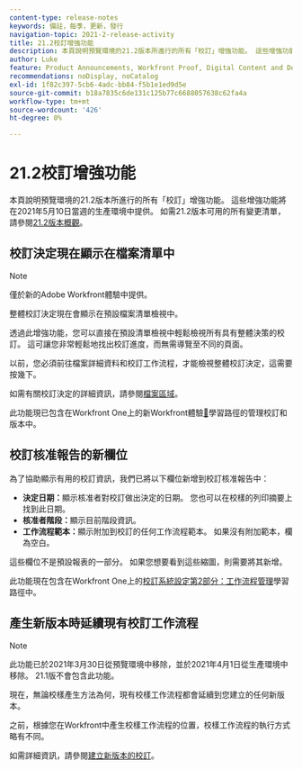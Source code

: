 ```yaml
---
content-type: release-notes
keywords: 備註，每季，更新，發行
navigation-topic: 2021-2-release-activity
title: 21.2校訂增強功能
description: 本頁說明預覽環境的21.2版本所進行的所有「校訂」增強功能。 這些增強功能將在2021年5月10日當週的生產環境中提供。 如需21.2版所有可用變更的清單，請參閱21.2版總覽。
author: Luke
feature: Product Announcements, Workfront Proof, Digital Content and Documents
recommendations: noDisplay, noCatalog
exl-id: 1f82c397-5cb6-4adc-bb84-f5b1e1ed9d5e
source-git-commit: b18a7835c6de131c125b77c6688057638c62fa4a
workflow-type: tm+mt
source-wordcount: '426'
ht-degree: 0%

---
```


# 21.2校訂增強功能

本頁說明預覽環境的21.2版本所進行的所有「校訂」增強功能。 這些增強功能將在2021年5月10日當週的生產環境中提供。 如需21.2版本可用的所有變更清單，請參閱[21.2版本概觀](../../../product-announcements/product-releases/21.2-release-activity/21-2-release-overview.md)。

## 校訂決定現在顯示在檔案清單中

>[!NOTE]
>
>僅於新的Adobe Workfront體驗中提供。

整體校訂決定現在會顯示在預設檔案清單檢視中。

透過此增強功能，您可以直接在預設清單檢視中輕鬆檢視所有具有整體決策的校訂。 這可讓您非常輕鬆地找出校訂進度，而無需導覽至不同的頁面。

以前，您必須前往檔案詳細資料和校訂工作流程，才能檢視整體校訂決定，這需要按幾下。

如需有關校訂決定的詳細資訊，請參閱[檔案區域](../../../documents/managing-documents/documents-area.md)。

此功能現已包含在Workfront One上的新Workfront體驗[&#128279;](https://experienceleague.adobe.com/zh-hant/docs/workfront-learn/tutorials-workfront/home)學習路徑的管理校訂和版本中。

## 校訂核准報告的新欄位

為了協助顯示有用的校訂資訊，我們已將以下欄位新增到校訂核准報告中：

* **決定日期：**&#x200B;顯示核准者對校訂做出決定的日期。 您也可以在校樣的列印摘要上找到此日期。
* **核准者階段：**&#x200B;顯示目前階段資訊。
* **工作流程範本：**&#x200B;顯示附加到校訂的任何工作流程範本。 如果沒有附加範本，欄為空白。

這些欄位不是預設報表的一部分。 如果您想要看到這些縮圖，則需要將其新增。

此功能現在包含在Workfront One上的[校訂系統設定第2部分：工作流程管理](https://experienceleague.adobe.com/zh-hant/docs/workfront-learn/tutorials-workfront/home)學習路徑中。

## 產生新版本時延續現有校訂工作流程

>[!NOTE]
>
>此功能已於2021年3月30日從預覽環境中移除，並於2021年4月1日從生產環境中移除。 21.1版不會包含此功能。

現在，無論校樣產生方法為何，現有校樣工作流程都會延續到您建立的任何新版本。

之前，根據您在Workfront中產生校樣工作流程的位置，校樣工作流程的執行方式略有不同。

如需詳細資訊，請參閱[建立新版本的校訂](../../../review-and-approve-work/proofing/managing-proofs-within-workfront/create-new-proof-version.md)。
